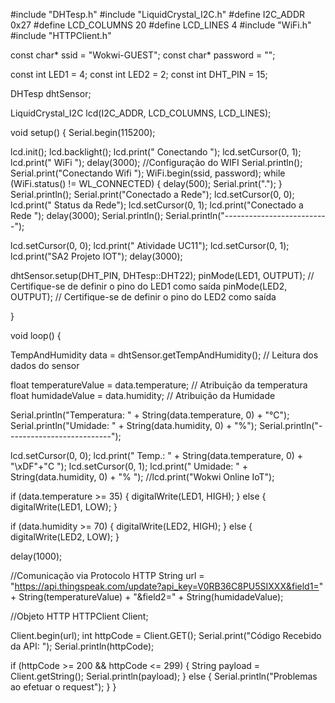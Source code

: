 #include "DHTesp.h"
#include "LiquidCrystal_I2C.h"
#define I2C_ADDR    0x27
#define LCD_COLUMNS 20
#define LCD_LINES   4
#include "WiFi.h"
#include "HTTPClient.h"


const char* ssid = "Wokwi-GUEST";
const char* password = "";


const int LED1 = 4;
const int LED2 = 2;
const int DHT_PIN = 15;

DHTesp dhtSensor;

LiquidCrystal_I2C lcd(I2C_ADDR, LCD_COLUMNS, LCD_LINES);

void setup() {
  Serial.begin(115200);
  
  lcd.init();
  lcd.backlight();
  lcd.print("   Conectando   ");
  lcd.setCursor(0, 1);
  lcd.print("      WiFi       ");
   delay(3000);
  //Configuração do WIFI
  Serial.println(); 
  Serial.print("Conectando Wifi ");
  WiFi.begin(ssid, password);
  while (WiFi.status() != WL_CONNECTED) {
   delay(500);
    Serial.print(".");
  }
  Serial.println();
  Serial.print("Conectado a Rede");
  lcd.setCursor(0, 0);
  lcd.print(" Status da Rede");
  lcd.setCursor(0, 1);
  lcd.print("Conectado a Rede ");
   delay(3000);
  Serial.println();
  Serial.println("--------------------------");

  lcd.setCursor(0, 0);
  lcd.print(" Atividade UC11");
  lcd.setCursor(0, 1);
  lcd.print("SA2  Projeto IOT");
   delay(3000);
  
  
  dhtSensor.setup(DHT_PIN, DHTesp::DHT22);
  pinMode(LED1, OUTPUT); // Certifique-se de definir o pino do LED1 como saída
  pinMode(LED2, OUTPUT); // Certifique-se de definir o pino do LED2 como saída

  
}

void loop() {
  

 TempAndHumidity data = dhtSensor.getTempAndHumidity(); // Leitura dos dados do sensor
  
  float temperatureValue = data.temperature; // Atribuição da temperatura
  float humidadeValue = data.humidity; // Atribuição da Humidade

  Serial.println("Temperatura: " + String(data.temperature, 0) + "°C");
  Serial.println("Umidade: " + String(data.humidity, 0) + "%");
  Serial.println("--------------------------");

  lcd.setCursor(0, 0);
  lcd.print("   Temp.: " + String(data.temperature, 0) + "\xDF"+"C  ");
  lcd.setCursor(0, 1);
  lcd.print("  Umidade:  " + String(data.humidity, 0) + "% ");
  //lcd.print("Wokwi Online IoT");

  if (data.temperature >= 35) { 
    digitalWrite(LED1, HIGH);
  } else {
    digitalWrite(LED1, LOW);
  }

  if (data.humidity >= 70) { 
    digitalWrite(LED2, HIGH);
  } else {
    digitalWrite(LED2, LOW);
  }

  delay(1000);
  
  //Comunicação via Protocolo HTTP
  String url = "https://api.thingspeak.com/update?api_key=V0RB36C8PU5SIXXX&field1=" + String(temperatureValue) + "&field2=" + String(humidadeValue);

  //Objeto HTTP
  HTTPClient Client;

  Client.begin(url);
  int httpCode = Client.GET();
  Serial.print("Código Recebido da API: ");
  Serial.println(httpCode);

  if (httpCode >= 200 && httpCode <= 299) {
    String payload = Client.getString();
    Serial.println(payload);
  } else {
    Serial.println("Problemas ao efetuar o request");
  }
}




